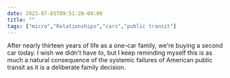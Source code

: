 ---date: 2023-07-01T09:51:28-04:00title: ""tags: ["micro","Relationships","cars","public transit"]---After nearly thirteen years of life as a one-car family, we're buying a second car today. I wish we didn't have to, but I keep reminding myself this is as much a natural consequence of the systemic failures of American public transit as it is a deliberate family decision.
